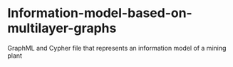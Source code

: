# Information-model-based-on-multilayer-graphs
GraphML and Cypher file that represents an information model of a mining plant
